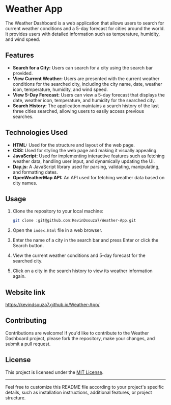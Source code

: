 # Weather App
The Weather Dashboard is a web application that allows users to search for current weather conditions and a 5-day forecast for cities around the world. It provides users with detailed information such as temperature, humidity, and wind speed.

## Features

- **Search for a City:** Users can search for a city using the search bar provided.
- **View Current Weather:** Users are presented with the current weather conditions for the searched city, including the city name, date, weather icon, temperature, humidity, and wind speed.
- **View 5-Day Forecast:** Users can view a 5-day forecast that displays the date, weather icon, temperature, and humidity for the searched city.
- **Search History:** The application maintains a search history of the last three cities searched, allowing users to easily access previous searches.

## Technologies Used

- **HTML:** Used for the structure and layout of the web page.
- **CSS:** Used for styling the web page and making it visually appealing.
- **JavaScript:** Used for implementing interactive features such as fetching weather data, handling user input, and dynamically updating the UI.
- **Day.js:** A JavaScript library used for parsing, validating, manipulating, and formatting dates.
- **OpenWeatherMap API:** An API used for fetching weather data based on city names.

## Usage

1. Clone the repository to your local machine:

    ```bash
    git clone :git@github.com:KevinDsouza7/Weather-App.git
    ```

2. Open the `index.html` file in a web browser.

3. Enter the name of a city in the search bar and press Enter or click the Search button.

4. View the current weather conditions and 5-day forecast for the searched city.

5. Click on a city in the search history to view its weather information again.

## Website link

https://kevindsouza7.github.io/Weather-App/

## Contributing

Contributions are welcome! If you'd like to contribute to the Weather Dashboard project, please fork the repository, make your changes, and submit a pull request.

## License

This project is licensed under the [MIT License](LICENSE).

---

Feel free to customize this README file according to your project's specific details, such as installation instructions, additional features, or project structure.